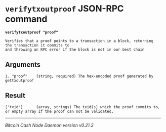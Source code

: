 `verifytxoutproof` JSON-RPC command
===================================

**`verifytxoutproof "proof"`**

```
Verifies that a proof points to a transaction in a block, returning the transaction it commits to
and throwing an RPC error if the block is not in our best chain
```

Arguments
---------

```
1. "proof"    (string, required) The hex-encoded proof generated by gettxoutproof
```

Result
------

```
["txid"]      (array, strings) The txid(s) which the proof commits to, or empty array if the proof can not be validated.
```

***

*Bitcoin Cash Node Daemon version v0.21.2*
